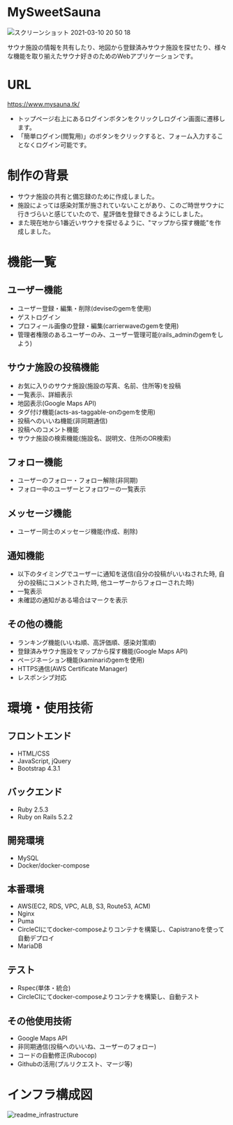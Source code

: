 # MySweetSauna
![スクリーンショット 2021-03-10 20 50 18](https://user-images.githubusercontent.com/43335573/110625007-40854580-81e2-11eb-878b-d9358440db52.png)

サウナ施設の情報を共有したり、地図から登録済みサウナ施設を探せたり、様々な機能を取り揃えたサウナ好きのためのWebアプリケーションです。

# URL
https://www.mysauna.tk/

* トップページ右上にあるログインボタンをクリックしログイン画面に遷移します。
* 「簡単ログイン(閲覧用)」のボタンをクリックすると、フォーム入力することなくログイン可能です。

# 制作の背景
* サウナ施設の共有と備忘録のために作成しました。
* 施設によっては感染対策が施されていないことがあり、このご時世サウナに行きづらいと感じていたので、星評価を登録できるようにしました。
* また現在地から1番近いサウナを探せるように、"マップから探す機能"を作成しました。

# 機能一覧
## ユーザー機能
* ユーザー登録・編集・削除(deviseのgemを使用)
* ゲストログイン
* プロフィール画像の登録・編集(carrierwaveのgemを使用)
* 管理者権限のあるユーザーのみ、ユーザー管理可能(rails_adminのgemをしよう)

## サウナ施設の投稿機能
* お気に入りのサウナ施設(施設の写真、名前、住所等)を投稿
* 一覧表示、詳細表示
* 地図表示(Google Maps API)
* タグ付け機能(acts-as-taggable-onのgemを使用)
* 投稿へのいいね機能(非同期通信)
* 投稿へのコメント機能
* サウナ施設の検索機能(施設名、説明文、住所のOR検索)

## フォロー機能
* ユーザーのフォロー・フォロー解除(非同期)
* フォロー中のユーザーとフォロワーの一覧表示

## メッセージ機能
* ユーザー同士のメッセージ機能(作成、削除)

## 通知機能
* 以下のタイミングでユーザーに通知を送信(自分の投稿がいいねされた時, 自分の投稿にコメントされた時, 他ユーザーからフォローされた時)
* 一覧表示
* 未確認の通知がある場合はマークを表示

## その他の機能
* ランキング機能(いいね順、高評価順、感染対策順)
* 登録済みサウナ施設をマップから探す機能(Google Maps API)
* ページネーション機能(kaminariのgemを使用)
* HTTPS通信(AWS Certificate Manager)
* レスポンシブ対応

# 環境・使用技術
## フロントエンド
* HTML/CSS
* JavaScript, jQuery
* Bootstrap 4.3.1

## バックエンド
* Ruby 2.5.3
* Ruby on Rails 5.2.2

## 開発環境
* MySQL
* Docker/docker-compose

## 本番環境
* AWS(EC2, RDS, VPC, ALB, S3, Route53, ACM)
* Nginx
* Puma
* CircleCIにてdocker-composeよりコンテナを構築し、Capistranoを使って自動デプロイ
* MariaDB

## テスト
* Rspec(単体・統合)
* CircleCIにてdocker-composeよりコンテナを構築し、自動テスト

## その他使用技術
* Google Maps API
* 非同期通信(投稿へのいいね、ユーザーのフォロー)
* コードの自動修正(Rubocop)
* Githubの活用(プルリクエスト、マージ等)

# インフラ構成図
<img style="max-width:100%;" alt="readme_infrastructure" src="https://user-images.githubusercontent.com/43335573/107848024-cc01f580-6e33-11eb-916a-62991825b94f.png">
